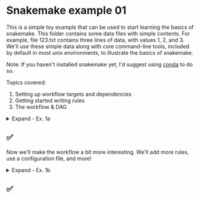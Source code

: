 # Snakemake example 01

This is a simple toy example that can be used to start learning the basics of snakemake. This folder contains some data files with simple contents. For example, file 123.txt contains three lines of data, with values 1, 2, and 3. We'll use these simple data along with core command-line tools, included by default in most unix environments, to illustrate the basics of snakemake.

Note: If you haven't installed snakemake yet, I'd suggest using [conda](https://docs.conda.io/en/latest/miniconda.html) to do so.

Topics covered:
1. Setting up workflow targets and dependencies
2. Getting started writing rules
3. The workflow & DAG

<details><summary>Expand - Ex. 1a</summary>

Create a file named toy.snakefile with the following contents:

    rule all:
        input:
            "output/123_rsorted.txt",
            "output/345_rsorted.txt",
            "output/567_rsorted.txt"
            
    rule rsort:
        input:
            "{basename}.txt"
        output:
            "output/{basename}_rsorted.txt"
        shell:
            "sort -r {input} > {output}"

Topics covered:
* Targets & dependencies
* Writing rules

Targets - Have to think about the pipeline backwards - What do we want to end up with?

Dependencies - What rules must be in place (inputs/outputs) for these targets to be generated?
 - This will be more obvious with the addition of more rules

Writing rules - Generally will have 'input', 'output', and 'shell' blocks (more the whole story)

The rule 'all' is placed at the top of the file (the first rule, anyway), and is always executed. It's being used to define the targets for the workflow. I.e. by default, this workflow will generate these targets.

Now perform a dry-run:

    snakemake --snakefile toy.snakefile --dry-run

Notice that snakemake keeps track of the wildcards during the evaluation of each rule
* experiment by changing the targets so they don't match the input files
            
</details>

## ✅

Now we'll make the workflow a bit more interesting. We'll add more rules, use a configuration file, and more!

<details><summary>Expand - Ex. 1b</summary>


toy.snakefile contents:

    rule all:
      input:
        expand("output/{bname}_fsorted.txt", bname=config['basenames']),
        expand("output/{bname}_randsorted.txt", bname=config['basenames'])

    rule rsort:
      input:
        "{base}.txt"
      output:
        "output/{base}_rsorted.txt"
      shell:
        "sort -r {input} > {output}"

    rule append_value:
      input:
        "output/{base}_rsorted.txt"
      output:
        "output/{base}_appended.txt"
      params:
        append_val = config['append_val']
      shell:
        "cat {input} > {output} ; "
        "echo {params.append_val} >> {output}"

    rule randsort:
      input:
        "{base}.txt"
      output:
        "output/{base}_randsorted.txt"
      shell:
        "sort -R {input} > {output}"

    rule fsort:
      input:
        "output/{base}_appended.txt"
      output:
        "output/{base}_fsorted.txt"
      shell:
        "sleep 2 ; sort -n {input} > {output}"
        
toy_config.yml contents:

    basenames:
      - '123'
      - '345'
      - '567'
    append_val: 42
        
The expand statement
* The various uses of curly braces can be confusing at first (at least for me)
* `expand` is distinct from `wildcards`
* can be thought of as "expand this string (arg 1) into an array of strings, filling in all combinations of values (using arg 2)

Running the new snakefile/configfile

    snakemake --snakefile toy.snakefile --configfile toy_config.yml
        
Did snakemake run the workflow, and successfully create the desired targets?
* View the directory of results

More about the core tenets of snakemake (also gnu make, make-like things)
* Try running the workflow to completion, then running it again. What happens? 
* Delete `output`, then try again. Isn't this cool?
* Try deleting an intermediate file, then running the pipeline again. How is this beneficial? How can it be problematic?

The workflow & DAG
* Directed Acyclic Graph - how snakemake 'knows' how to produce the desired targets
* It can be useful to see the workflow DAG, and imagine how snakemake 'thinks' about executing it

Viewing the DAG (or rulegraph)

    #DAG (file-level granularity)
    snakemake --snakefile toy.snakefile --configfile toy_config.yml --dag | dot -T pdf > toy_dag.pdf
    #Rulegraph (rule-level granularity)
    snakemake --snakefile toy.snakefile --configfile toy_config.yml --rulegraph | dot -T pdf > toy_rulegraph.pdf

</details>

## ✅
